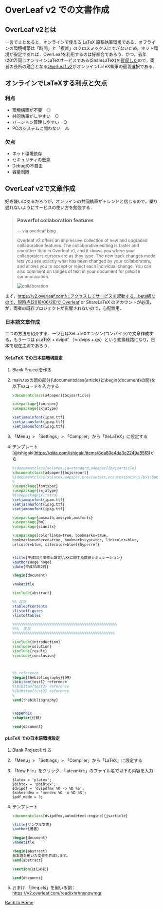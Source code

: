 # OverLeaf v2 での文書作成

## OverLeaf v2とは

一言でまとめると，オンラインで使える LaTeX 原稿執筆環境である．オフラインの環境構築は「時間」と「複雑」のクロスミックスにすぎないため，ネット環境が安定であれば，OverLeafを利用するのは好都合であろう．かつ，去年(2017)同じオンラインLaTeXサービスである(ShareLaTeX)を[買収した](https://www.sharelatex.com/blog/2017/07/20/sharelatex-joins-overleaf.html)ので，両者の長所の融合となる[OverLeaf v2](https://www.overleaf.com/blog/641-try-out-overleaf-v2#.WzHXENgzZ24)がオンラインLaTeX執筆の最善選択である．

## オンラインでLaTeXする利点と欠点

### 利点

* 環境構築が不要　◎
* 共同執筆がしやすい　○
* バージョン管理しやすい　○
* PCのシステムに問わない　△

### 欠点

* ネット環境依存　
* セキュリティの懸念
* Debugの不自由
* 容量制限

## OverLeaf v2で文章作成

好き嫌いはあるだろうが，オンラインの共同執筆がトレンドと信じるので，乗り遅れないようにサービスの使い方を勉強する．

> ### Powerful collaboration features
>
> -- via overleaf blog
>
> Overleaf v2 offers an impressive collection of new and upgraded collaboration features. The collaborative editing is faster and smoother than in Overleaf v1, and it shows you where your collaborators cursors are as they type. The new track changes mode lets you see exactly what has been changed by your collaborators, and allows you to accept or reject each individual change. You can also comment on ranges of text in your document for precise communication.
>
> ![collaboration](https://www.filepicker.io/api/file/TPnpF9pXTOmAnle4ey0q)

まず，https://v2.overleaf.com/にアクセスしてサービスを起動する．beta版なので，現時点(2018/06/26)で Overleaf or ShareLaTeX のアカウントが必須，が，両者の既存プロジェクトが影響されないので，心配無用．

### 日本語文章作成

二つの方法を紹介する．一ツ目はXeLaTeXエンジン(コンパイラ)で文章作成する，もう一つは pLaTeX + dvipdf （≒ dvips + gs）という変換経路になり，日本で現在主流であろう．

#### XeLaTeX での日本語環境設定

1. Blank Projectを作る

2. main.texの頭の部分(\documentclass{article}と\begin{document}の間)を以下のコードを入力する

   ``` latex
   \documentclass[a4paper]{bxjsarticle}
   
   \usepackage{fontspec}
   \usepackage{zxjatype}
   
   \setjamainfont{ipam.ttf}
   \setjasansfont{ipag.ttf}
   \setjamonofont{ipag.ttf}
   ```

3. 「Menu」> 「Settings」> 「Compiler」から「XeLaTeX」に設定する

4. テンプレート[@ishigaki(https://qiita.com/ishigaki/items/8da80e4da3e2249a85f8)から

   ``` main.tex
   %\documentclass[xelatex,ja=standard,a4paper]{bxjsarticle}
   \documentclass[a4paper]{bxjsreport}
   %\documentclass[xelatex,a4paper,precisetext,noautoxspacing]{bxjsbook}
   %
   \usepackage{fontspec}
   \usepackage{zxjatype}
   %\usepackage{xltxtra}
   \setjamainfont{ipam.ttf}
   \setjasansfont{ipag.ttf}
   \setjamonofont{ipag.ttf}
   
   \usepackage{amsmath,amssymb,amsfonts}
   \usepackage{bm}
   \usepackage{siunitx}
   
   \usepackage[colorlinks=true, bookmarks=true,
   bookmarksnumbered=true, bookmarkstype=toc, linkcolor=blue,
   urlcolor=blue, citecolor=blue]{hyperref}
   
   
   \title{平成XX年度修士論文\\XXに関する数値シミュレーション}
   \author{Hoge hoge}
   \date{平成31年2月}
   
   \begin{document}
   
   \maketitle
   
   \include{abstract}
   
   %% 目次
   \tableofcontents
   \listoffigures
   \listoftables
   
   %%%%%%%%%%%%%%%%%%%%%%%%%%%%%%%%%%%%%%%%%%%%%%%%
   %%%  本文
   %%%%%%%%%%%%%%%%%%%%%%%%%%%%%%%%%%%%%%%%%%%%%%%
   
   \include{introduction}
   \include{solution}
   \include{result}
   \include{conclusion}
   
   
   
   %% reference
   \begin{thebibliography}{99}
   \bibitem{test1} reference
   %\bibitem{test2} reference
   %\bibitem{test3} reference
   %
   \end{thebibliography}
   
   
   \appendix
   \chapter{付録}
   
   \end{document}
   ```

#### pLaTeX での日本語環境設定

1. Blank Projectを作る

2. 「Menu」> 「Settings」> 「Compiler」から「LaTeX」に設定する

3. 「New File」をクリック，「latexmkrc」のファイル名で以下の内容を入力

   ``` latexmkrc
   $latex = 'platex';
   $bibtex = 'pbibtex';
   $dvipdf = 'dvipdfmx %O -o %D %S';
   $makeindex = 'mendex %O -o %D %S';
   $pdf_mode = 3; 
   ```

4. テンプレート

   ```main.tex
   \documentclass[dvipdfmx,autodetect-engine]{jsarticle}
   
   \title{サンプル文書}
   \author{著者}
   
   \begin{document}
   \maketitle
   
   \begin{abstract}
   日本語を用いた文書を作成します。    
   \end{abstract}
   
   \section{はじめに}
   
   \end{document}
   ```

   

5. おまけ
   「jlreq.cls」を用いる例：https://v2.overleaf.com/read/xhrhnsnqwmgr



[Back to Home](README.md)